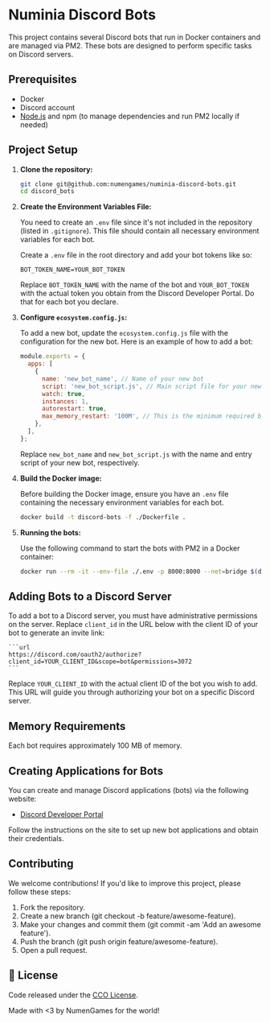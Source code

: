 # Numinia Discord Bots

This project contains several Discord bots that run in Docker containers and are managed via PM2. These bots are designed to perform specific tasks on Discord servers.

## Prerequisites

- Docker
- Discord account
- [Node.js](https://nodejs.org/) and npm (to manage dependencies and run PM2 locally if needed)

## Project Setup

1. **Clone the repository:**

   ```bash
   git clone git@github.com:numengames/numinia-discord-bots.git
   cd discord_bots
   ```

2. **Create the Environment Variables File:**

   You need to create an `.env` file since it's not included in the repository (listed in `.gitignore`). This file should contain all necessary environment variables for each bot.

   Create a `.env` file in the root directory and add your bot tokens like so:

   ```plaintext
   BOT_TOKEN_NAME=YOUR_BOT_TOKEN
   ```

   Replace `BOT_TOKEN_NAME` with the name of the bot and `YOUR_BOT_TOKEN` with the actual token you obtain from the Discord Developer Portal. Do that for each bot you declare.

3. **Configure `ecosystem.config.js`:**

   To add a new bot, update the `ecosystem.config.js` file with the configuration for the new bot. Here is an example of how to add a bot:

   ```javascript
   module.exports = {
     apps: [
       {
         name: 'new_bot_name', // Name of your new bot
         script: 'new_bot_script.js', // Main script file for your new bot
         watch: true,
         instances: 1,
         autorestart: true,
         max_memory_restart: '100M', // This is the minimum required by the bot to run
       },
     ],
   };
   ```

   Replace `new_bot_name` and `new_bot_script.js` with the name and entry script of your new bot, respectively.

4. **Build the Docker image:**

   Before building the Docker image, ensure you have an `.env` file containing the necessary environment variables for each bot.

   ```bash
   docker build -t discord-bots -f ./Dockerfile .
   ```

5. **Running the bots:**

   Use the following command to start the bots with PM2 in a Docker container:

   ```bash
   docker run --rm -it --env-file ./.env -p 8000:8000 --net=bridge $(docker build -q -t discord-bots -f ./Dockerfile .)
   ```

## Adding Bots to a Discord Server

To add a bot to a Discord server, you must have administrative permissions on the server. Replace `client_id` in the URL below with the client ID of your bot to generate an invite link:

    ```url
    https://discord.com/oauth2/authorize?client_id=YOUR_CLIENT_ID&scope=bot&permissions=3072
    ```

Replace `YOUR_CLIENT_ID` with the actual client ID of the bot you wish to add. This URL will guide you through authorizing your bot on a specific Discord server.

## Memory Requirements

Each bot requires approximately 100 MB of memory.

## Creating Applications for Bots

You can create and manage Discord applications (bots) via the following website:

- [Discord Developer Portal](https://discord.com/developers)

Follow the instructions on the site to set up new bot applications and obtain their credentials.

## Contributing

We welcome contributions! If you'd like to improve this project, please follow these steps:

1. Fork the repository.
2. Create a new branch (git checkout -b feature/awesome-feature).
3. Make your changes and commit them (git commit -am 'Add an awesome feature').
4. Push the branch (git push origin feature/awesome-feature).
5. Open a pull request.

## 📜 License

Code released under the [CCO License](https://creativecommons.org/publicdomain/zero/1.0/).

Made with <3 by NumenGames for the world!